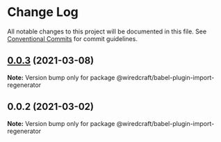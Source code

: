# Change Log

All notable changes to this project will be documented in this file.
See [Conventional Commits](https://conventionalcommits.org) for commit guidelines.

## [0.0.3](https://github.com/wiredcraft/miniprogram-tools/compare/@wiredcraft/babel-plugin-import-regenerator@0.0.2...@wiredcraft/babel-plugin-import-regenerator@0.0.3) (2021-03-08)

**Note:** Version bump only for package @wiredcraft/babel-plugin-import-regenerator





## 0.0.2 (2021-03-02)

**Note:** Version bump only for package @wiredcraft/babel-plugin-import-regenerator
